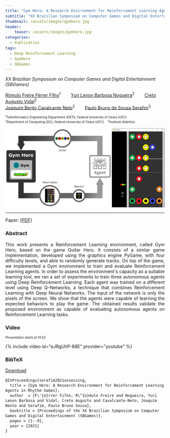 ```yaml
---
title: "Gym Hero: A Research Environment for Reinforcement Learning Agents in Rhythm Games"
subtitle: "XX Brazilian Symposium on Computer Games and Digital Entertainment (SBGames)"
thumbnail: /assets/images/gymhero.jpg
header:
    teaser: /assets/images/gymhero.jpg
categories:
  - Publication
tags:
  - Deep Reinforcement Learning
  - GymHero
  - SBGames
---
```


*XX Brazilian Symposium on Computer Games and Digital Entertainment (SBGames)*  

[Rômulo Freire Férrer Filho](https://github.com/romulofff)<sup>1</sup>
  [Yuri Lenon Barbosa Nogueira](http://www.lia.ufc.br/~yuri/)<sup>2</sup>
  [Creto Augusto Vidal](http://www.lia.ufc.br/~cvidal/)<sup>2</sup>  
[Joaquim Bento Cavalcante Neto](http://www.lia.ufc.br/~joaquimb/)<sup>2</sup>
  [Paulo Bruno de Sousa Serafim](https://paulobruno.github.io)<sup>3</sup>

<p style="font-size:0.7em">
    <sup>1</sup>Teleinformatics Engineering Department (DETI), Federal University of Ceara (UFC)<br>
    <sup>2</sup>Department of Computing (DC), Federal University of Ceara (UFC)  
     <sup>3</sup>Instituto Atlântico
</p>

![Gym Hero](/assets/images/gymhero.jpg)

---

Paper: [[PDF](https://www.sbgames.org/proceedings2021/ComputacaoFull/217884.pdf)]


### Abstract

<p style="text-align:justify;">
This work presents a Reinforcement Learning environment, called Gym Hero, based on the game Guitar Hero. It consists of a similar game implementation, developed using the graphics engine PyGame, with four difficulty levels, and able to randomly generate tracks. On top of the game, we implemented a Gym environment to train and evaluate Reinforcement Learning agents. In order to assess the environment's capacity as a suitable learning tool, we ran a set of experiments to train three autonomous agents using Deep Reinforcement Learning. Each agent was trained on a different level using Deep Q-Networks, a technique that combines Reinforcement Learning with Deep Neural Networks. The input of the network is only the pixels of the screen. We show that the agents were capable of learning the expected behaviors to play the game. The obtained results validate the proposed environment as capable of evaluating autonomous agents on Reinforcement Learning tasks.
</p>


### Video

<p style="text-align:left;font-size:0.7em"><i>Presentation starts at 14:52</i></p>

{% include video id="eJRgUhP-88E" provider="youtube" %}


### BibTeX

<p style="text-align:left">
  <a  href="/assets/citations/ferrer2021gymhero.bib">Download</a>
</p>

```
@InProceedings{serafim2021assessing,
  title = {Gym Hero: A Research Environment for Reinforcement Learning Agents in Rhythm Games},
  author  = {F\'{e}rrer Filho, R\^{o}mulo Freire and Nogueira, Yuri Lenon Barbosa and Vidal, Creto Augusto and Cavalcante-Neto, Joaquim Bento and Serafim, Paulo Bruno Sousa},
  booktitle = {Proceedings of the XX Brazilian Symposium on Computer Games and Digital Entertainment (SBGames)},
  pages = {1--9},
  year = {2021}
}
```
